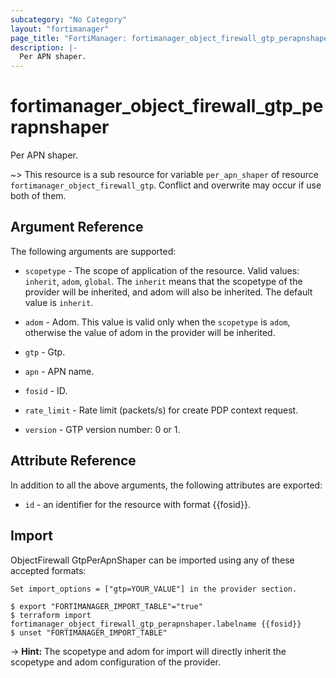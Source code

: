 ```yaml
---
subcategory: "No Category"
layout: "fortimanager"
page_title: "FortiManager: fortimanager_object_firewall_gtp_perapnshaper"
description: |-
  Per APN shaper.
---
```


# fortimanager_object_firewall_gtp_perapnshaper
Per APN shaper.

~> This resource is a sub resource for variable `per_apn_shaper` of resource `fortimanager_object_firewall_gtp`. Conflict and overwrite may occur if use both of them.



## Argument Reference


The following arguments are supported:

* `scopetype` - The scope of application of the resource. Valid values: `inherit`, `adom`, `global`. The `inherit` means that the scopetype of the provider will be inherited, and adom will also be inherited. The default value is `inherit`.
* `adom` - Adom. This value is valid only when the `scopetype` is `adom`, otherwise the value of adom in the provider will be inherited.
* `gtp` - Gtp.

* `apn` - APN name.
* `fosid` - ID.
* `rate_limit` - Rate limit (packets/s) for create PDP context request.
* `version` - GTP version number: 0 or 1.


## Attribute Reference

In addition to all the above arguments, the following attributes are exported:
* `id` - an identifier for the resource with format {{fosid}}.

## Import

ObjectFirewall GtpPerApnShaper can be imported using any of these accepted formats:
```
Set import_options = ["gtp=YOUR_VALUE"] in the provider section.

$ export "FORTIMANAGER_IMPORT_TABLE"="true"
$ terraform import fortimanager_object_firewall_gtp_perapnshaper.labelname {{fosid}}
$ unset "FORTIMANAGER_IMPORT_TABLE"
```
-> **Hint:** The scopetype and adom for import will directly inherit the scopetype and adom configuration of the provider.
